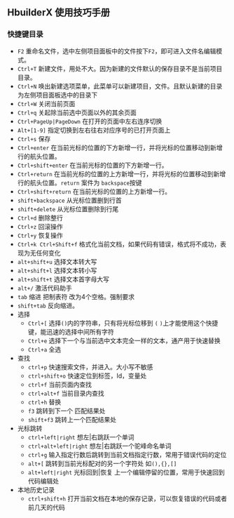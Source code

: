 ## HbuilderX 使用技巧手册
### 快捷键目录
- `F2` 重命名文件，选中左侧项目面板中的文件按下`F2`，即可进入文件名编辑模式。
- `Ctrl+T` 新建文件，用处不大。因为新建的文件默认的保存目录不是当前项目目录。
- `Ctrl+N` 唤出新建选项菜单，此菜单可以新建项目，文件。且默认新建的目录为左侧项目面板选中的目录下
- `Ctrl+W` 关闭当前页面
- `Ctrl+q` 关起除当前选中页面以外的其余页面
- `Ctrl+PageUp|PageDown` 在打开的页面中左右连序切换
- `Alt+[1-9]` 指定切换到左右往右对应序号的已打开页面上
- `Ctrl+s` 保存
- `Ctrl+enter` 在当前光标的位置的下方新增一行，并将光标的位置移动到新增行的航头位置。
- `Ctrl+shift+enter` 在当前光标的位置的下方新增一行。
- `Ctrl+return` 在当前光标的位置的上方新增一行，并将光标的位置移动到新增行的航头位置。`return` 案件为 `backspace`按键
- `Ctrl+shift+return` 在当前光标的位置的上方新增一行。
- `shift+backspace` 从光标位置删到行首
- `shift+delete` 从光标位置删除到行尾
- `Ctrl+d` 删除整行
- `Ctrl+z` 回滚操作
- `Ctrl+y` 恢复操作
- `Ctrl+k Ctrl+Shift+f` 格式化当前文档，如果代码有错误，格式将不成功，表现为无任何变化
- `alt+shift+u` 选择文本转大写
- `alt+shift+l` 选择文本转小写
- `alt+shift+t` 选择文本首字母大写
- `alt+/` 激活代码助手
- `tab` 缩进 把制表符 改为4个空格。强制要求
- `shift+tab` 反向缩进。
- 选择
    - `Ctrl+[` 选择`()`内的字符串，只有将光标位移到 `(` `)`上才能使用这个快捷键，能迅速的选择中间所有字符
    - `Ctrl+e` 选择下一个与当前选中文本完全一样的文本，通产用于快速替换
    - `Ctrl+a` 全选
- 查找
    - `ctrl+p` 快速搜索文件，并进入。大小写不敏感
    - `ctrl+shift+o` 快速定位到标签，Id，变量处
    - `ctrl+f` 当前页面内查找
    - `ctrl+alt+f` 当前目录内查找
    - `ctrl+h` 替换
    - `f3` 跳转到下一个 匹配结果处
    - `shift+f3` 跳转上一个匹配结果处
- 光标跳转
    - `ctrl+left|right` 想左|右跳跃一个单词
    - `ctrl+alt+left|right` 想左|右跳跃一个驼峰命名单词
    - `ctrl+g` 输入指定行数后跳转到当前文档指定行数，常用于错误代码的定位
    - `alt+[` 跳转到当前光标配对的另一个字符处 如`(),{},[]`
    - `alt+left|right` 光标回到|恢复 上一个编辑停留的位置，常用于快速回到代码编辑处
- 本地历史记录
    - `ctrl+shift+h` 打开当前文档在本地的保存记录，可以恢复错误的代码或者前几天的代码